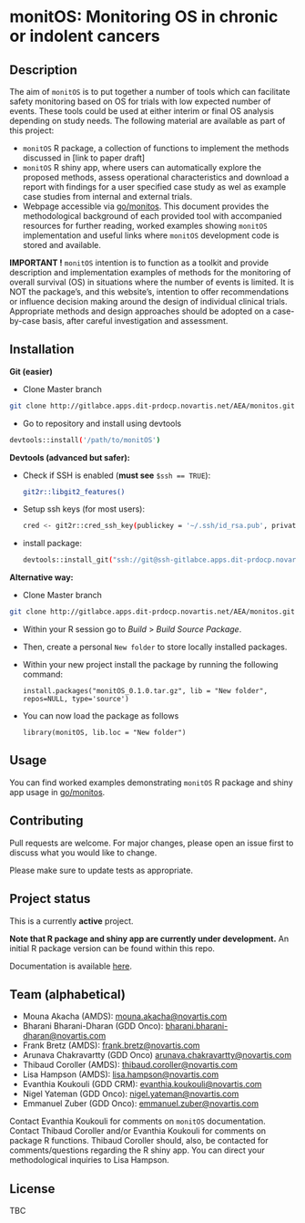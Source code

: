 # monitOS: Monitoring OS in chronic or indolent cancers

## Description

The aim of `monitOS` is to put together a number of tools which can facilitate safety monitoring based on OS for trials with low expected number of events. These tools could be used at either interim or final OS analysis depending on study needs. The following material are available as part of this project:

 - `monitOS` R package, a collection of functions to implement the methods discussed in [link to paper draft]
 - `monitOS` R shiny app, where users can automatically explore the proposed methods, assess operational characteristics and download a report with findings for a user specified case study as wel as example case studies from internal and external trials.
 - Webpage accessible via [go/monitos](https://rsconnect-prod.dit.eu.novartis.net/monitOS/scripts/about.html). This document provides the methodological background of each provided tool with accompanied resources for further reading, worked examples showing `monitOS` implementation and useful links where `monitOS` development code is stored and available.

**IMPORTANT !**
`monitOS` intention is to function as a toolkit and provide description and implementation examples of methods for the monitoring of overall survival (OS) in situations where the number of events is limited. It is NOT the package’s, and this website’s, intention to offer recommendations or influence decision making around the design of individual clinical trials. Appropriate methods and design approaches should be adopted on a case-by-case basis, after careful investigation and assessment.

## Installation

__Git (easier)__

- Clone Master branch
```bash
git clone http://gitlabce.apps.dit-prdocp.novartis.net/AEA/monitos.git
``` 
- Go to repository and install using devtools
```bash
devtools::install('/path/to/monitOS')
``` 


__Devtools (advanced but safer):__

- Check if SSH is enabled (__must see__ `$ssh == TRUE`): 

    ```bash
    git2r::libgit2_features()
    ```
- Setup ssh keys (for most users): 

    ```bash
    cred <- git2r::cred_ssh_key(publickey = '~/.ssh/id_rsa.pub', privatekey = '~/.ssh/id_rsa')
    ```
- install package: 
    
    ```bash
    devtools::install_git("ssh://git@ssh-gitlabce.apps.dit-prdocp.novartis.net:32222/AEA/monitos.git", ref="master", credentials=cred, protocol = "ssh")
    ```

__Alternative way:__

- Clone Master branch
```bash
git clone http://gitlabce.apps.dit-prdocp.novartis.net/AEA/monitos.git
``` 
- Within your R session go to *Build* > *Build Source Package*. 

- Then, create a personal `New folder` to store locally installed packages.

- Within your new project install the package by running the following command:
  
  ```
  install.packages("monitOS_0.1.0.tar.gz", lib = "New folder", repos=NULL, type='source')
  ```
- You can now load the package as follows

    ```
    library(monitOS, lib.loc = "New folder")
    ```

## Usage

You can find worked examples demonstrating `monitOS` R package and shiny app usage in [go/monitos](https://rsconnect-prod.dit.eu.novartis.net/monitOS/scripts/about.html). 

## Contributing

Pull requests are welcome. For major changes, please open an issue first to discuss what you would like to change.

Please make sure to update tests as appropriate.

## Project status

This is a currently **active** project.

**Note that R package and shiny app are currently under development.** An initial R package version can be found within this repo.

Documentation is available [here](https://rsconnect-prod.dit.eu.novartis.net/monitOS/scripts/about.html).

## Team (alphabetical)

- Mouna Akacha (AMDS): <mouna.akacha@novartis.com>
- Bharani Bharani-Dharan (GDD Onco): <bharani.bharani-dharan@novartis.com>
- Frank Bretz (AMDS): <frank.bretz@novartis.com>
- Arunava Chakravartty (GDD Onco) <arunava.chakravartty@novartis.com>
- Thibaud Coroller (AMDS): <thibaud.coroller@novartis.com> 
- Lisa Hampson (AMDS): <lisa.hampson@novartis.com> 
- Evanthia Koukouli (GDD CRM): <evanthia.koukouli@novartis.com> 
- Nigel Yateman (GDD Onco): <nigel.yateman@novartis.com>
- Emmanuel Zuber (GDD Onco): <emmanuel.zuber@novartis.com>

Contact Evanthia Koukouli for comments on `monitOS` documentation. Contact Thibaud Coroller and/or Evanthia Koukouli for comments on package R functions. Thibaud Coroller should, also, be contacted for comments/questions regarding the R shiny app. You can direct your methodological inquiries to Lisa Hampson. 

## License

TBC

